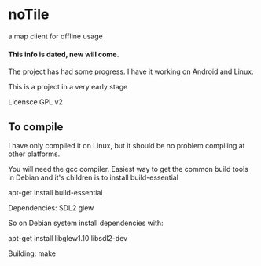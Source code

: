 # noTile
a map client for offline usage


#### This info is dated, new will come. ####

The project has had some progress.
I have it working on Android and Linux.


This is a project in a very early stage

Licensce GPL v2

## To compile ##

I have only compiled it on Linux, but it should be no problem compiling at other platforms.

You will need the gcc compiler. Easiest way to get the common build tools in Debian and it's children is to install build-essential

apt-get install build-essential

Dependencies:
SDL2
glew

So on Debian system install dependencies with:

apt-get install libglew1.10 libsdl2-dev

Building:
make

